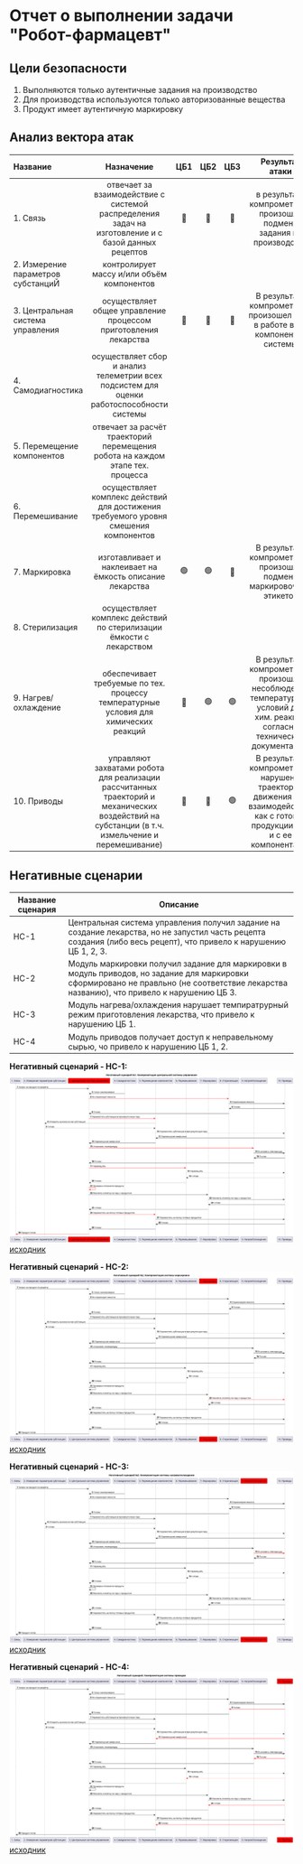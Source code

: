 # Отчет о выполнении задачи "Робот-фармацевт"

## Цели безопасности
1. Выполняются только аутентичные задания на производство
2. Для производства используются только авторизованные вещества
3. Продукт имеет аутентичную маркировку

## Анализ вектора атак

| Название | Назначение | ЦБ1 | ЦБ2 | ЦБ3 | Результат атаки | Кол-во нарушений |
|:--|:-:|:-:|:-:|:-:|:-:|:-:|
|1. Связь|	отвечает за взаимодействие с системой распределения задач на изготовление и с базой данных рецептов | 🔴 | 🔴 | 🔴 |в результате компрометации произошла подмена задания на производство| 3/3 |
|2. Измерение параметров субстанциЙ|контролирует массу и/или объём компонентов |  |  |  | | |
|3. Центральная система управления|осуществляет общее управление процессом приготовления лекарства | 🔴 | 🔴 | 🔴 | В результате компрометации произошел сбой в работе всех компонентов системы | 3/3 |
|4. Самодиагностика|осуществляет сбор и анализ телеметрии всех подсистем для оценки работоспособности системы |  |  |  | | |
|5. Перемещение компонентов|отвечает за расчёт траекторий перемещения робота на каждом этапе тех. процесса |  |  |  | | |
|6. Перемешивание|осуществляет комплекс действий для достижения требуемого уровня смешения компонентов |  |  |  | | |
|7. Маркировка|изготавливает и наклеивает на ёмкость описание лекарства	| 🟢 | 🟢 | 🔴 | В результате компрометации произошла подмена маркировочных этикеток | 1/3 |
|8. Стерилизация|осуществляет комплекс действий по стерилизации ёмкости с лекарством |  |  |  | | |
|9. Нагрев/охлаждение|обеспечивает требуемые по тех. процессу температурные условия для химических реакций | 🔴 | 🟢 | 🟢 | В результате компрометации произошло несоблюдение температурных условий для хим. реакций согласно технической документации. | 1/3 |
|10. Приводы| управляют захватами робота для реализации рассчитанных траекторий и механических воздействий на субстанции (в т.ч. измельчение и перемешивание) | 🔴 | 🔴 | 🟢 | В результате компрометации нарушены траектории движения для взаимодействий как с готовой продукции, так и с ее компонентами. | 2/3 |

## Негативные сценарии

|Название сценария|Описание|
|---|----------------------|
|НС-1|Центральная система управления получил задание на создание лекарства, но не запустил часть рецепта создания (либо весь рецепт), что привело к нарушению ЦБ 1, 2, 3. |
|НС-2|Модуль маркировки получил задание для маркировки в модуль приводов, но задание для маркировки сформировано не правльно (не соответствие лекарства названию), что привело к нарушению ЦБ 3. |
|НС-3|Модуль нагрева/охлаждения нарушает темпиратрурный режим приготовления лекарства, что привело к нарушению ЦБ 1. |
|НС-4|Модуль приводов получает доступ к неправельному сырью, чо привело к нарушению ЦБ 1, 2. |

**Негативный сценарий - НС-1:**
![НС-1](Img/negative1.png)
[исходник](Src/negative1.wsd)

**Негативный сценарий - НС-2:**
![НС-2](Img/negative2.png)
[исходник](Src/negative2.wsd)

**Негативный сценарий - НС-3:**
![НС-3](Img/negative3.png)
[исходник](Src/negative3.wsd)

**Негативный сценарий - НС-4:**
![НС-4](Img/negative4.png)
[исходник](Src/negative4.wsd)